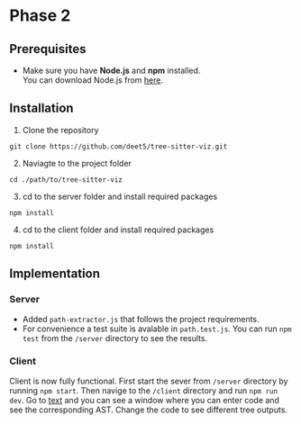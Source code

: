 # Phase 2
## Prerequisites
- Make sure you have **Node.js** and **npm** installed.  
  You can download Node.js from [here](https://nodejs.org).
## Installation
1. Clone the repository
```
git clone https://github.com/deet5/tree-sitter-viz.git
```
2. Naviagte to the project folder
```
cd ./path/to/tree-sitter-viz
```
3. cd to the server folder and install required packages
```
npm install
```
4. cd to the client folder and install required packages 
```
npm install
```
## Implementation 

### Server
- Added `path-extractor.js` that follows the project requirements. 
- For convenience a test suite is avalable in `path.test.js`. You can run `npm test` from the `/server` directory to see the results. 

### Client

Client is now fully functional. First start the sever from `/server` directory by running `npm start`. Then navige to the `/client` directory and run `npm run dev`. Go to [text](http://localhost:5173/) and you can see a window where you can enter code and see the corresponding AST. Change the code to see different tree outputs. 
